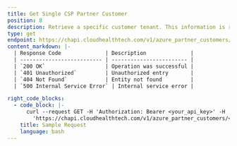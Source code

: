 ```yaml
---
title: Get Single CSP Partner Customer
position: 8
description: Retrieve a specific customer tenant. This information is retrieved from the Azure Portal.
type: get
endpoint: https://chapi.cloudhealthtech.com/v1/azure_partner_customers/:db_partner_customer_id
content_markdown: |-
  | Response Code              | Description              |
  | -------------------------- | ------------------------ |
  | `200 OK`                   | Operation was successful |
  | `401 Unauthorized`         | Unauthorized entry       |
  | `404 Not Found`            | Entity not found         |
  | `500 Internal Service Error` | Internal service error |

right_code_blocks:
  - code_block: |-
      curl --request GET -H 'Authorization: Bearer <your_api_key>' -H 'Content-Type: application/json' -d
        'https://chapi.cloudhealthtech.com/v1/azure_partner_customers/<db_partner_customer_id>?api_key=<your_api_key>'
    title: Sample Request
    language: bash
---
```


